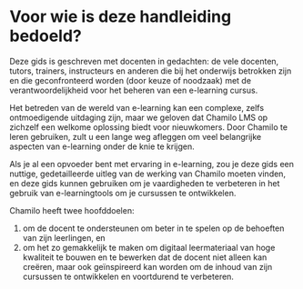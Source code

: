 # Voor wie is deze handleiding bedoeld?

Deze gids is geschreven met docenten in gedachten: de vele docenten, tutors, trainers, instructeurs en anderen die bij het onderwijs betrokken zijn en die geconfronteerd worden \(door keuze of noodzaak\) met de verantwoordelijkheid voor het beheren van een e-learning cursus.

Het betreden van de wereld van e-learning kan een complexe, zelfs ontmoedigende uitdaging zijn, maar we geloven dat Chamilo LMS op zichzelf een welkome oplossing biedt voor nieuwkomers. Door Chamilo te leren gebruiken, zult u een lange weg afleggen om veel belangrijke aspecten van e-learning onder de knie te krijgen.

Als je al een opvoeder bent met ervaring in e-learning, zou je deze gids een nuttige, gedetailleerde uitleg van de werking van Chamilo moeten vinden, en deze gids kunnen gebruiken om je vaardigheden te verbeteren in het gebruik van e-learningtools om je cursussen te ontwikkelen.

Chamilo heeft twee hoofddoelen:

1. om de docent te ondersteunen om beter in te spelen op de behoeften van zijn leerlingen, en
2. om het zo gemakkelijk te maken om digitaal leermateriaal van hoge kwaliteit te bouwen en te bewerken dat de docent niet alleen kan creëren, maar ook geïnspireerd kan worden om de inhoud van zijn cursussen te ontwikkelen en voortdurend te verbeteren.

